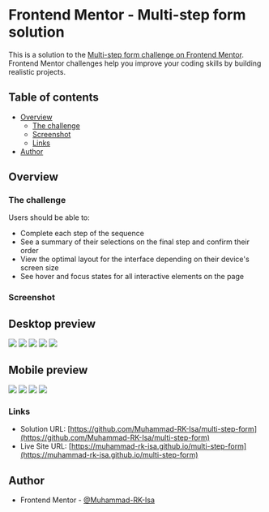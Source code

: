 # Frontend Mentor - Multi-step form solution

This is a solution to the [Multi-step form challenge on Frontend Mentor](https://www.frontendmentor.io/challenges/multistep-form-YVAnSdqQBJ). Frontend Mentor challenges help you improve your coding skills by building realistic projects. 

## Table of contents

- [Overview](#overview)
  - [The challenge](#the-challenge)
  - [Screenshot](#screenshot)
  - [Links](#links)
- [Author](#author)


## Overview

### The challenge

Users should be able to:

- Complete each step of the sequence
- See a summary of their selections on the final step and confirm their order
- View the optimal layout for the interface depending on their device's screen size
- See hover and focus states for all interactive elements on the page

### Screenshot

## Desktop preview
![](./design/desktop-preview.jpg)
![](./design/active-states-step-1.jpg)
![](./design/active-states-step-2.jpg)
![](./design/active-states-step-3.jpg)
![](./design/active-states-step-4.jpg)

## Mobile preview
![](./design/mobile-design-step-1.jpg)
![](./design/mobile-design-step-2-monthly.jpg)
![](./design/mobile-design-step-3-monthly.jpg)
![](./design/mobile-design-step-4-monthly.jpg)

### Links

- Solution URL: [https://github.com/Muhammad-RK-Isa/multi-step-form](https://github.com/Muhammad-RK-Isa/multi-step-form)
- Live Site URL: [https://muhammad-rk-isa.github.io/multi-step-form](https://muhammad-rk-isa.github.io/multi-step-form)


## Author

- Frontend Mentor - [@Muhammad-RK-Isa](https://www.frontendmentor.io/profile/Muhammad-RK-Isa)
